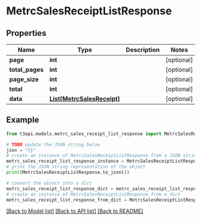 # MetrcSalesReceiptListResponse


## Properties

Name | Type | Description | Notes
------------ | ------------- | ------------- | -------------
**page** | **int** |  | [optional] 
**total_pages** | **int** |  | [optional] 
**page_size** | **int** |  | [optional] 
**total** | **int** |  | [optional] 
**data** | [**List[MetrcSalesReceipt]**](MetrcSalesReceipt.md) |  | [optional] 

## Example

```python
from t3api.models.metrc_sales_receipt_list_response import MetrcSalesReceiptListResponse

# TODO update the JSON string below
json = "{}"
# create an instance of MetrcSalesReceiptListResponse from a JSON string
metrc_sales_receipt_list_response_instance = MetrcSalesReceiptListResponse.from_json(json)
# print the JSON string representation of the object
print(MetrcSalesReceiptListResponse.to_json())

# convert the object into a dict
metrc_sales_receipt_list_response_dict = metrc_sales_receipt_list_response_instance.to_dict()
# create an instance of MetrcSalesReceiptListResponse from a dict
metrc_sales_receipt_list_response_from_dict = MetrcSalesReceiptListResponse.from_dict(metrc_sales_receipt_list_response_dict)
```
[[Back to Model list]](../README.md#documentation-for-models) [[Back to API list]](../README.md#documentation-for-api-endpoints) [[Back to README]](../README.md)


